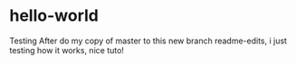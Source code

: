 # hello-world
Testing
After do my copy of master to this new branch readme-edits, 
i just testing how it works, nice tuto!
